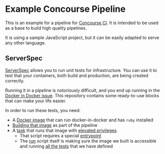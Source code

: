 # Example Concourse Pipeline

This is an example for a pipeline for [Concourse CI](https://concourse-ci.org/). It is intended to be used as a base to build high quality pipelines.

It is using a sample JavaScript project, but it can be easily adapted to serve any other language.

## ServerSpec

[ServerSpec](https://serverspec.org/) allows you to run unit tests for infrastructure. You can use it to test that your containers, both build and production, are being created correctly.

Running it in a pipeline is notoriously difficult, and you end up running in the [Docker in Docker issue](https://jpetazzo.github.io/2015/09/03/do-not-use-docker-in-docker-for-ci/). This repository contains some ready-to-use blocks that can make your life easier.

In order to run these tests, you need:

- A [Docker image](./serverspec/Dockerfile.serverspec) that can run docker-in-docker and has `ruby` installed
- [Building that image](./pipeline.yml#L30-L34) as part of the pipeline
- A [task](./pipeline/tasks/serverspec.yml) that runs that image with [elevated privileges](./pipeline.yml#L36-L41)
  - That script requires a special [entrypoint](./serverspec/entrypoint.sh)
  - The [run](./serverspec/run) script itself is making sure the image we built is accessible and running [all the tests](./serverspec/spec) that we have defined
